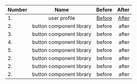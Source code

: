 | Number | Name | Before | After |
| :---        |    :----:   | :---: |  ---: |
| 1. | user profile | <a href="/1-user-profile/before/index.html">Before</a> | <a href="/1-user-profile/after/index.html">After</a> |
| 2. | button component library | before | after |
| 3. | button component library | before | after |
| 4. | button component library | before | after |
| 5. | button component library | before | after |
| 2. | button component library | before | after |
| 2. | button component library | before | after |
| 2. | button component library | before | after |
